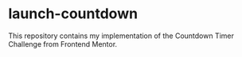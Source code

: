 # launch-countdown
This repository contains my implementation of the Countdown Timer Challenge from Frontend Mentor. 
